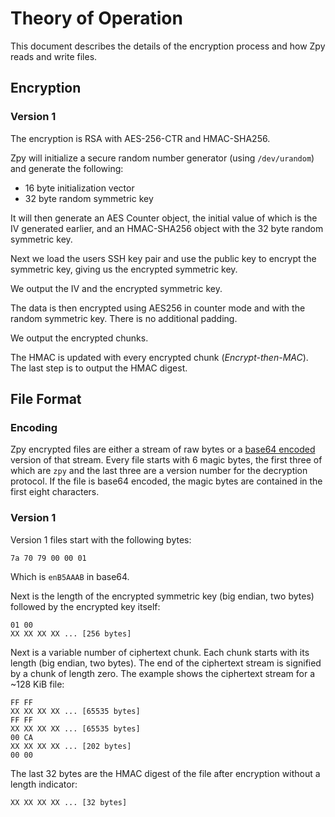 # Theory of Operation

This document describes the details of the encryption process and how Zpy reads and write files.

## Encryption

### Version 1

The encryption is RSA with AES-256-CTR and HMAC-SHA256.

Zpy will initialize a secure random number generator (using `/dev/urandom`) and generate the following:

- 16 byte initialization vector
- 32 byte random symmetric key

It will then generate an AES Counter object, the initial value of which is the IV generated earlier, and
an HMAC-SHA256 object with the 32 byte random symmetric key.

Next we load the users SSH key pair and use the public key to encrypt the symmetric key, giving us the
encrypted symmetric key.

We output the IV and the encrypted symmetric key.

The data is then encrypted using AES256 in counter mode and with the random symmetric key. There is no
additional padding.

We output the encrypted chunks.

The HMAC is updated with every encrypted chunk (*Encrypt-then-MAC*). The last step is to output the
HMAC digest.

## File Format

### Encoding

Zpy encrypted files are either a stream of raw bytes or a [base64 encoded](https://tools.ietf.org/html/rfc3548)
version of that stream. Every file starts with 6 magic bytes, the first three of which are `zpy` and the last
three are a version number for the decryption protocol. If the file is base64 encoded, the magic bytes are
contained in the first eight characters.

### Version 1

Version 1 files start with the following bytes:

    7a 70 79 00 00 01

Which is `enB5AAAB` in base64.

Next is the length of the encrypted symmetric key (big endian, two bytes) followed by the encrypted key itself:

    01 00
    XX XX XX XX ... [256 bytes]

Next is a variable number of ciphertext chunk. Each chunk starts with its length (big endian, two bytes). The
end of the ciphertext stream is signified by a chunk of length zero. The example shows the ciphertext stream
for a ~128 KiB file:

    FF FF
    XX XX XX XX ... [65535 bytes]
    FF FF
    XX XX XX XX ... [65535 bytes]
    00 CA
    XX XX XX XX ... [202 bytes]
    00 00

The last 32 bytes are the HMAC digest of the file after encryption without a length indicator:

    XX XX XX XX ... [32 bytes]
